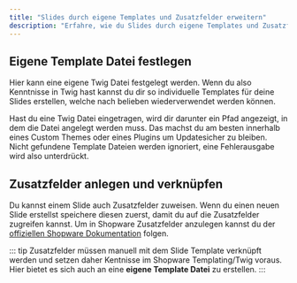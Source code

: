 ```yaml
---
title: "Slides durch eigene Templates und Zusatzfelder erweitern"
description: "Erfahre, wie du Slides durch eigene Templates und Zusatzfelder erweitern kannst, um sie individuell anzupassen."
---
```


## Eigene Template Datei festlegen

Hier kann eine eigene Twig Datei festgelegt werden. Wenn du also Kenntnisse in Twig hast kannst du dir so individuelle Templates für deine Slides erstellen, welche nach belieben wiederverwendet werden können.

Hast du eine Twig Datei eingetragen, wird dir darunter ein Pfad angezeigt, in dem die Datei angelegt werden muss. Das machst du am besten innerhalb eines Custom Themes oder eines Plugins um Updatesicher zu bleiben. Nicht gefundene Template Dateien werden ignoriert, eine Fehlerausgabe wird also unterdrückt.

## Zusatzfelder anlegen und verknüpfen

Du kannst einem Slide auch Zusatzfelder zuweisen. Wenn du einen neuen Slide erstellst speichere diesen zuerst, damit du auf die Zusatzfelder zugreifen kannst. Um in Shopware Zusatzfelder anzulegen kannst du der [offiziellen Shopware Dokumentation](https://docs.shopware.com/de/shopware-6-de/einstellungen/zusatzfelder) folgen.

::: tip 
Zusatzfelder müssen manuell mit dem Slide Template verknüpft werden und setzen daher Kentnisse im Shopware Templating/Twig voraus. Hier bietet es sich auch an eine **eigene Template Datei** zu erstellen.
:::

